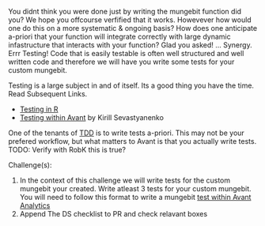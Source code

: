 You didnt think you were done just by writing the mungebit function did you? 
We hope you offcourse verfified that it works. Howevever how would one do this
on a more systematic & ongoing basis? How does one anticipate a-priori that your function will integrate correctly with large dynamic infastructure that
interacts with your function? 
Glad you asked! ... Synergy. Errr Testing! 
Code that is easily testable is often well structured and well written code and therefore we will have you write some tests for your custom mungebit. 

Testing is a large subject in and of itself. Its a good thing you have the time. Read Subsequent Links. 
  * [Testing in R](http://r-pkgs.had.co.nz/tests.html)
  * [Testing within Avant](https://github.com/avantcredit/talks/blob/master/mds/kirill_testing_pres.md) by Kirill Sevastyanenko

One of the tenants of [TDD](https://en.wikipedia.org/wiki/Test-driven_development) is to write tests a-priori. 
This may not be your prefered workflow, but what matters to Avant is that you actually write tests. TODO: Verify with RobK this is true? 
   
Challenge(s):
  1) In the context of this challenge we will write tests for the custom mungebit your created. 
     Write atleast 3 tests for your custom mungebit. 
     You will need to follow this format to write a mungebit [test within Avant Analytics](https://github.com/avantcredit/avant-analytics/tree/master/test)
  2) Append The DS checklist to PR and check relavant boxes
